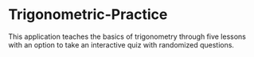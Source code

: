 # Trigonometric-Practice
This application teaches the basics of trigonometry through five lessons with an option to take an interactive quiz with randomized questions.
